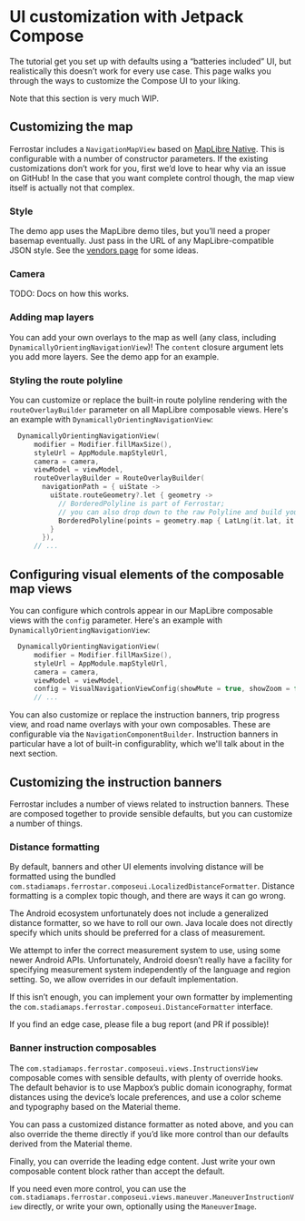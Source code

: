 # UI customization with Jetpack Compose

The tutorial get you set up with defaults using a “batteries included” UI,
but realistically this doesn’t work for every use case.
This page walks you through the ways to customize the Compose UI to your liking.

Note that this section is very much WIP.

## Customizing the map

Ferrostar includes a `NavigationMapView` based on [MapLibre Native](https://maplibre.org/).
This is configurable with a number of constructor parameters.
If the existing customizations don’t work for you,
first we’d love to hear why via an issue on GitHub!
In the case that you want complete control though,
the map view itself is actually not that complex.

### Style

The demo app uses the MapLibre demo tiles, but you’ll need a proper basemap eventually.
Just pass in the URL of any MapLibre-compatible JSON style.
See the [vendors page](./vendors.md) for some ideas.

### Camera

TODO: Docs on how this works.

### Adding map layers

You can add your own overlays to the map as well (any class, including `DynamicallyOrientingNavigationView`)!
The `content` closure argument lets you add more layers.
See the demo app for an example.

### Styling the route polyline

You can customize or replace the built-in route polyline rendering with the `routeOverlayBuilder` parameter
on all MapLibre composable views.
Here's an example with `DynamicallyOrientingNavigationView`:

```kotlin
  DynamicallyOrientingNavigationView(
      modifier = Modifier.fillMaxSize(),
      styleUrl = AppModule.mapStyleUrl,
      camera = camera,
      viewModel = viewModel,
      routeOverlayBuilder = RouteOverlayBuilder(
        navigationPath = { uiState ->
          uiState.routeGeometry?.let { geometry ->
		    // BorderedPolyline is part of Ferrostar;
			// you can also drop down to the raw Polyline and build your own custom style.
            BorderedPolyline(points = geometry.map { LatLng(it.lat, it.lng) }, zIndex = 0, color = "#3583dd33")
          }
        }),
	  // ...
```

## Configuring visual elements of the composable map views

You can configure which controls appear in our MapLibre composable views with the `config` parameter.
Here's an example with `DynamicallyOrientingNavigationView`:

```kotlin
  DynamicallyOrientingNavigationView(
      modifier = Modifier.fillMaxSize(),
      styleUrl = AppModule.mapStyleUrl,
      camera = camera,
      viewModel = viewModel,
      config = VisualNavigationViewConfig(showMute = true, showZoom = false, showRecenter = true, speedLimitStyle = SignageStyle.MUTCD),
      // ...
```

You can also customize or replace the instruction banners, trip progress view, and road name overlays with your own composables.
These are configurable via the `NavigationComponentBuilder`.
Instruction banners in particular have a lot of built-in configurablity, which we'll talk about in the next section.

## Customizing the instruction banners

Ferrostar includes a number of views related to instruction banners.
These are composed together to provide sensible defaults,
but you can customize a number of things.

### Distance formatting

By default, banners and other UI elements involving distance will be formatted using the bundled `com.stadiamaps.ferrostar.composeui.LocalizedDistanceFormatter`.
Distance formatting is a complex topic though, and there are ways it can go wrong.

The Android ecosystem unfortunately does not include a generalized distance formatter,
so we have to roll our own.
Java locale does not directly specify which units should be preferred for a class of measurement.

We attempt to infer the correct measurement system to use,
using some newer Android APIs.
Unfortunately, Android doesn’t really have a facility for specifying measurement system
independently of the language and region setting.
So, we allow overrides in our default implementation.

If this isn’t enough, you can implement your own formatter
by implementing the `com.stadiamaps.ferrostar.composeui.DistanceFormatter` interface.

If you find an edge case, please file a bug report (and PR if possible)!

### Banner instruction composables

The `com.stadiamaps.ferrostar.composeui.views.InstructionsView` composable
comes with sensible defaults, with plenty of override hooks.
The default behavior is to use Mapbox’s public domain iconography,
format distances using the device’s locale preferences,
and use a color scheme and typography based on the Material theme.

You can pass a customized distance formatter as noted above,
and you can also override the theme directly if you’d like
more control than our defaults derived from the Material theme.

Finally, you can override the leading edge content.
Just write your own composable content block rather than accept the default.

If you need even more control, you can use the `com.stadiamaps.ferrostar.composeui.views.maneuver.ManeuverInstructionView` directly,
or write your own, optionally using the `ManeuverImage`.
